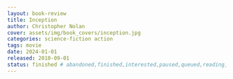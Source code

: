 ```yaml
---
layout: book-review
title: Inception
author: Christopher Nolan
cover: assets/img/book_covers/inception.jpg
categories: science-fiction action
tags: movie
date: 2024-01-01
released: 2010-09-01
status: finished # abandoned,finished,interested,paused,queued,reading,reread
---
```

